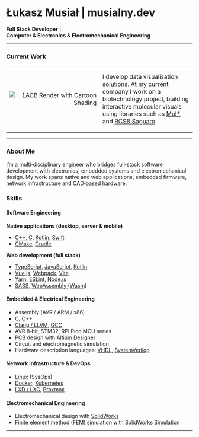 # Łukasz Musiał | musialny.dev

**Full Stack Developer** | **Computer & Electronics & Electromechanical Engineering**

---

### Current Work

<table>
  <tr>
    <td width="50%" style="text-align: right;">
      <img src="https://github.com/user-attachments/assets/09f6393e-a09b-4c17-860c-ad8f23161a27"
           alt="1ACB Render with Cartoon Shading"
           style="max-width: 100%;">
    </td>
    <td width="50%">
      <p>
        I develop data visualisation solutions. At my current company I work on a biotechnology project, building interactive molecular visuals using libraries such as <a href="https://molstar.org/">Mol*</a> and <a href="https://github.com/rcsb/rcsb-saguaro">RCSB Saguaro</a>.
      </p>
    </td>
  </tr>
</table>

---

### About Me

I’m a multi‑disciplinary engineer who bridges full‑stack software development with electronics, embedded systems and electromechanical design. My work spans native and web applications, embedded firmware, network infrastructure and CAD‑based hardware.

### Skills

#### Software Engineering

**Native applications (desktop, server & mobile)**

- [C++](https://isocpp.org), [C](https://en.wikipedia.org/wiki/C_(programming_language)), [Kotlin](https://kotlinlang.org), [Swift](https://swift.org)
- [CMake](https://cmake.org), [Gradle](https://gradle.org)

**Web development (full stack)**

- [TypeScript](https://www.typescriptlang.org), [JavaScript](https://developer.mozilla.org/en-US/docs/Web/JavaScript), [Kotlin](https://kotlinlang.org)
- [Vue.js](https://vuejs.org), [Webpack](https://webpack.js.org), [Vite](https://vitejs.dev)
- [Yarn](https://yarnpkg.com), [ESLint](https://eslint.org), [Node.js](https://nodejs.org)
- [SASS](https://sass-lang.com), [WebAssembly (Wasm)](https://webassembly.org)

#### Embedded & Electrical Engineering

- Assembly (AVR / ARM / x86)
- [C](https://en.wikipedia.org/wiki/C_(programming_language)), [C++](https://isocpp.org)
- [Clang / LLVM](https://llvm.org), [GCC](https://gcc.gnu.org)
- AVR 8‑bit, STM32, RPi Pico MCU series
- PCB design with [Altium Designer](https://www.altium.com/altium-designer)
- Circuit and electromagnetic simulation
- Hardware description languages: [VHDL](https://en.wikipedia.org/wiki/VHDL), [SystemVerilog](https://en.wikipedia.org/wiki/SystemVerilog)

#### Network Infrastructure & DevOps

- [Linux](https://www.linux.org) (SysOps)
- [Docker](https://www.docker.com), [Kubernetes](https://kubernetes.io)
- [LXD / LXC](https://linuxcontainers.org), [Proxmox](https://www.proxmox.com)

#### Electromechanical Engineering

- Electromechanical design with [SolidWorks](https://www.solidworks.com)
- Finite element method (FEM) simulation with SolidWorks Simulation

---
